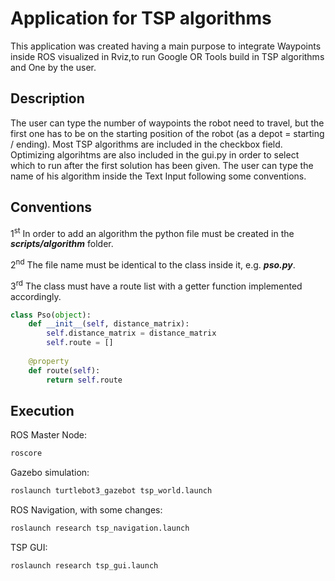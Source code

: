 # Application for TSP algorithms
This application was created having a main purpose to integrate Waypoints inside ROS visualized in Rviz,to run Google OR Tools build in TSP algorithms and One by the user.

## Description
The user can type the number of waypoints the robot need to travel, but the first one has to be on the starting position of the robot (as a depot = starting / ending). Most TSP algorithms are included in the checkbox field. Optimizing algorihtms are also included in the gui.py in order to select which to run after the first solution has been given. The user can type the name of his algorithm inside the Text Input following some conventions.

## Conventions
1<sup>st</sup> In order to add an algorithm the python file must be created in the ***scripts/algorithm*** folder.

2<sup>nd</sup> The file name must be identical to the class inside it, e.g. ***pso.py***.

3<sup>rd</sup> The class must have a route list with a getter function implemented accordingly.

```python
class Pso(object):
    def __init__(self, distance_matrix):
        self.distance_matrix = distance_matrix
        self.route = []
        
    @property
    def route(self):
        return self.route
```
## Execution
ROS Master Node:
```bash
roscore
```
Gazebo simulation:
```bash
roslaunch turtlebot3_gazebot tsp_world.launch
```
ROS Navigation, with some changes:
```bash
roslaunch research tsp_navigation.launch
```
TSP GUI:
```bash
roslaunch research tsp_gui.launch
```

